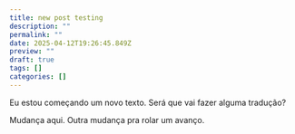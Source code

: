 ```yaml
---
title: new post testing
description: ""
permalink: ""
date: 2025-04-12T19:26:45.849Z
preview: ""
draft: true
tags: []
categories: []
---
```


Eu estou começando um novo texto. Será que vai fazer alguma tradução?

Mudança aqui. Outra mudança pra rolar um avanço.